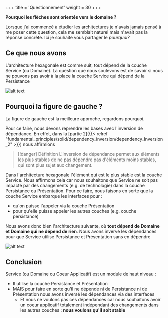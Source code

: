 +++
title = 'Questionnement'
weight = 30
+++

**Pourquoi les flèches sont orientés vers le domaine ?**

Lorsque j'ai commencé à étudier les architectures je n'avais jamais pensé à me poser cette question, cela me semblait naturel mais n'avait pas la réponse concrète. Ici je souhaite vous partager le _pourquoi?_

## Ce que nous avons

L'architecture hexagonale est comme suit, tout dépend de la couche Service (ou Domaine). La question que nous soulevons est de savoir si nous ne pouvons pas avoir à la place la couche Service qui dépend de la Persistance

![alt text](layered_architecture/hexagonale/images/question1.png)

## Pourquoi la figure de gauche ?

La figure de gauche est la meilleure approche, regardons pourquoi.

Pour ce faire, nous devons reprendre les bases avec l'inversion de dépendance. En effet, dans la [partie 2]({{< relref "fundamental_principles/solid/dependency_inversion/dependency_Inversion_2" >}}) nous affirmions

> [!danger] Définition
>  L'inversion de dépendance permet aux éléments les plus stables de ne pas dépendre pas d'éléments moins stables, qui sont plus sujet aux changement.

Dans l'architecture hexagonale l'élément qui est le plus stable est la couche Service. Nous affirmons cela car nous souhaitons que Service ne soit pas impacté par des changements (e.g. de technologie) dans la couche Persistance ou Présentation. Pour ce faire, nous faisons en sorte que la couche Service embarque les interfaces pour :

- qu'on puisse l'appeler via la couche Présentation
- pour qu'elle puisse appeler les autres couches (e.g. couche persistance)

Nous avons donc bien l'architecture suivante, où **tout dépend de Domaine et Domaine qui ne dépend de rien**. Nous avons invervé les dépendances pour que Service utilise Persistance et Présentation sans en dépendre

![alt text](layered_architecture/hexagonale/images/hexa4.png)

## Conclusion

Service (ou Domaine ou Coeur Applicatif) est un module de haut niveau :

- Il utilise la couche Persistance et Présentation
- MAIS pour faire en sorte qu'il ne dépende ni de Persistance ni de Présentation nous avons inversé les dépendances via des interfaces
  - Et nous ne voulons pas ces dépendances car nous souhaitons avoir un coeur applicatif totalement indépendant des changements dans les autres couches : **nous voulons qu'il soit stable**
